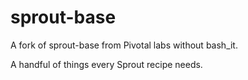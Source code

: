 sprout-base
===============

A fork of sprout-base from Pivotal labs without bash_it.

A handful of things every Sprout recipe needs.
